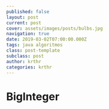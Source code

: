 ```yaml
---
published: false
layout: post
current: post
cover: assets/images/posts/bulbs.jpg
navigation: true
date: 2019-03-02T07:00:00.000Z
tags: java algoritmos
class: post-template
subclass: post
author: krthr
categories: krthr
---
```

# BigInteger
